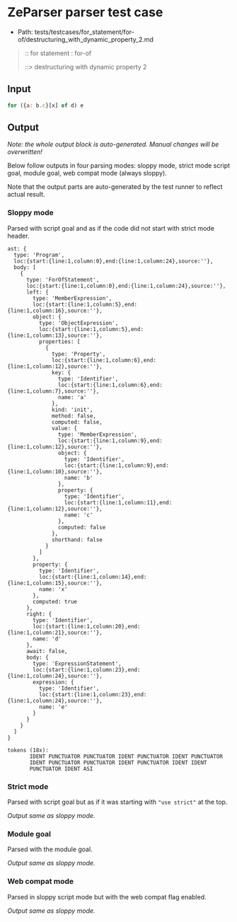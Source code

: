 # ZeParser parser test case

- Path: tests/testcases/for_statement/for-of/destructuring_with_dynamic_property_2.md

> :: for statement : for-of
>
> ::> destructuring with dynamic property 2

## Input

`````js
for ({a: b.c}[x] of d) e
`````

## Output

_Note: the whole output block is auto-generated. Manual changes will be overwritten!_

Below follow outputs in four parsing modes: sloppy mode, strict mode script goal, module goal, web compat mode (always sloppy).

Note that the output parts are auto-generated by the test runner to reflect actual result.

### Sloppy mode

Parsed with script goal and as if the code did not start with strict mode header.

`````
ast: {
  type: 'Program',
  loc:{start:{line:1,column:0},end:{line:1,column:24},source:''},
  body: [
    {
      type: 'ForOfStatement',
      loc:{start:{line:1,column:0},end:{line:1,column:24},source:''},
      left: {
        type: 'MemberExpression',
        loc:{start:{line:1,column:5},end:{line:1,column:16},source:''},
        object: {
          type: 'ObjectExpression',
          loc:{start:{line:1,column:5},end:{line:1,column:13},source:''},
          properties: [
            {
              type: 'Property',
              loc:{start:{line:1,column:6},end:{line:1,column:12},source:''},
              key: {
                type: 'Identifier',
                loc:{start:{line:1,column:6},end:{line:1,column:7},source:''},
                name: 'a'
              },
              kind: 'init',
              method: false,
              computed: false,
              value: {
                type: 'MemberExpression',
                loc:{start:{line:1,column:9},end:{line:1,column:12},source:''},
                object: {
                  type: 'Identifier',
                  loc:{start:{line:1,column:9},end:{line:1,column:10},source:''},
                  name: 'b'
                },
                property: {
                  type: 'Identifier',
                  loc:{start:{line:1,column:11},end:{line:1,column:12},source:''},
                  name: 'c'
                },
                computed: false
              },
              shorthand: false
            }
          ]
        },
        property: {
          type: 'Identifier',
          loc:{start:{line:1,column:14},end:{line:1,column:15},source:''},
          name: 'x'
        },
        computed: true
      },
      right: {
        type: 'Identifier',
        loc:{start:{line:1,column:20},end:{line:1,column:21},source:''},
        name: 'd'
      },
      await: false,
      body: {
        type: 'ExpressionStatement',
        loc:{start:{line:1,column:23},end:{line:1,column:24},source:''},
        expression: {
          type: 'Identifier',
          loc:{start:{line:1,column:23},end:{line:1,column:24},source:''},
          name: 'e'
        }
      }
    }
  ]
}

tokens (18x):
       IDENT PUNCTUATOR PUNCTUATOR IDENT PUNCTUATOR IDENT PUNCTUATOR
       IDENT PUNCTUATOR PUNCTUATOR IDENT PUNCTUATOR IDENT IDENT
       PUNCTUATOR IDENT ASI
`````

### Strict mode

Parsed with script goal but as if it was starting with `"use strict"` at the top.

_Output same as sloppy mode._

### Module goal

Parsed with the module goal.

_Output same as sloppy mode._

### Web compat mode

Parsed in sloppy script mode but with the web compat flag enabled.

_Output same as sloppy mode._
